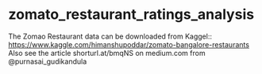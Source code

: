 # zomato_restaurant_ratings_analysis
The Zomao Restaurant data can be downloaded from Kaggel:: https://www.kaggle.com/himanshupoddar/zomato-bangalore-restaurants
Also see the article shorturl.at/bmqNS on medium.com from @purnasai_gudikandula
